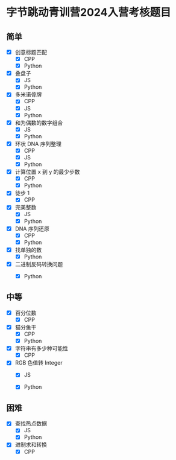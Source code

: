 # 字节跳动青训营2024入营考核题目

## 简单

- [x] 创意标题匹配
  - [x] CPP
  - [x] Python
- [x] 叠盘子
  - [x] JS
  - [x] Python
  
- [x] 多米诺骨牌
  - [x] CPP
  - [x] JS
  - [x] Python
- [x] 和为偶数的数字组合
  - [x] JS
  - [x] Python
- [x] 环状 DNA 序列整理
  - [x] CPP
  - [x] JS
  - [x] Python
- [x] 计算位置 x 到 y 的最少步数
  - [x] CPP
  - [x] Python
- [x] 徒步 1
  - [x] CPP
- [x] 完美整数
  - [x] JS
  - [x] Python
- [x] DNA 序列还原
  - [x] CPP
  - [x] Python
- [x] 找单独的数
  - [x] Python
- [x] 二进制反码转换问题
  - [x] Python





## 中等

- [x] 百分位数
  - [x] CPP
- [x] 猫分鱼干
  - [x] CPP
  - [x] Python
- [x] 字符串有多少种可能性
  - [x] CPP
- [x] RGB 色值转 Integer
  - [x] JS
  - [x] Python



## 困难

- [x] 查找热点数据
  - [x] JS
  - [x] Python
- [x] 进制求和转换
  - [x] CPP